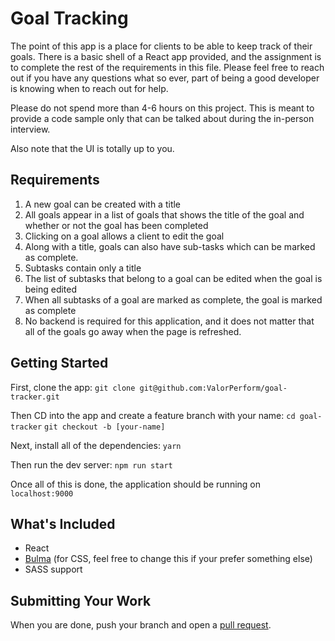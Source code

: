 # Goal Tracking
The point of this app is a place for clients to be able to keep track of their goals. There is a basic shell of a React app provided, and the assignment is to complete the rest of the requirements in this file. Please feel free to reach out if you have any questions what so ever, part of being a good developer is knowing when to reach out for help.

Please do not spend more than 4-6 hours on this project. This is meant to provide a code sample only that can be talked about during the in-person interview.

Also note that the UI is totally up to you.

## Requirements
1.  A new goal can be created with a title
1. All goals appear in a list of goals that shows the title of the goal and whether or not the goal has been completed
1. Clicking on a goal allows a client to edit the goal
1. Along with a title, goals can also have sub-tasks which can be marked as complete.
1. Subtasks contain only a title
1. The list of subtasks that belong to a goal can be edited when the goal is being edited
1. When all subtasks of a goal are marked as complete, the goal is marked as complete
1. No backend is required for this application, and it does not matter that all of the goals go away when the page is refreshed.

## Getting Started
First, clone the app:
`git clone git@github.com:ValorPerform/goal-tracker.git`

Then CD into the app and create a feature branch with your name:
`cd goal-tracker`
`git checkout -b [your-name]`

Next, install all of the dependencies:
`yarn`

Then run the dev server:
`npm run start`

Once all of this is done, the application should be running on `localhost:9000`

## What's Included
- React
- [Bulma](https://bulma.io/documentation) (for CSS, feel free to change this if your prefer something else)
- SASS support

## Submitting Your Work
When you are done, push your branch and open a [pull request](https://github.com/ValorPerform/goal-tracker/pulls).
